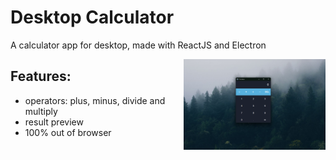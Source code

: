 # Desktop Calculator
A calculator app for desktop, made with ReactJS and Electron

<img align="right" src="./images/README.png" alt="Mochawesome Report" width="45%" />

## Features:
* operators: plus, minus, divide and multiply
* result preview
* 100% out of browser

